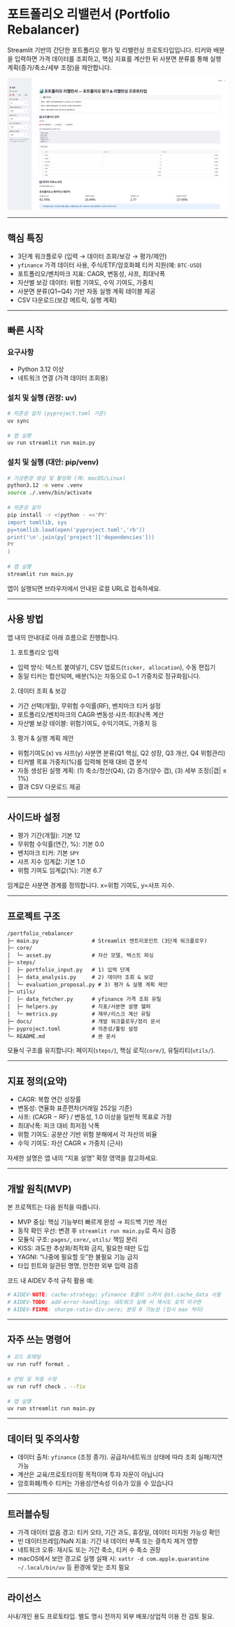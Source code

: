 # 포트폴리오 리밸런서 (Portfolio Rebalancer)

Streamlit 기반의 간단한 포트폴리오 평가 및 리밸런싱 프로토타입입니다. 티커와 배분을 입력하면 가격 데이터를 조회하고, 핵심 지표를 계산한 뒤 사분면 분류를 통해 실행 계획(증가/축소/세부 조정)을 제안합니다.

![home画面](docs/images/home.jpeg)

---

## 핵심 특징

- 3단계 워크플로우 (입력 → 데이터 조회/보강 → 평가/제안)
- `yfinance` 가격 데이터 사용, 주식/ETF/암호화폐 티커 지원(예: `BTC-USD`)
- 포트폴리오/벤치마크 지표: CAGR, 변동성, 샤프, 최대낙폭
- 자산별 보강 데이터: 위험 기여도, 수익 기여도, 가중치
- 사분면 분류(Q1~Q4) 기반 자동 실행 계획 테이블 제공
- CSV 다운로드(보강 메트릭, 실행 계획)

---

## 빠른 시작

### 요구사항

- Python 3.12 이상
- 네트워크 연결 (가격 데이터 조회용)

### 설치 및 실행 (권장: uv)

```bash
# 의존성 설치 (pyproject.toml 기준)
uv sync

# 앱 실행
uv run streamlit run main.py
```

### 설치 및 실행 (대안: pip/venv)

```bash
# 가상환경 생성 및 활성화 (예: macOS/Linux)
python3.12 -m venv .venv
source ./.venv/bin/activate

# 의존성 설치
pip install -r <(python - <<'PY'
import tomllib, sys
py=tomllib.load(open('pyproject.toml','rb'))
print('\n'.join(py['project']['dependencies']))
PY
)

# 앱 실행
streamlit run main.py
```

앱이 실행되면 브라우저에서 안내된 로컬 URL로 접속하세요.

---

## 사용 방법

앱 내의 안내대로 아래 흐름으로 진행합니다.

1) 포트폴리오 입력

- 입력 방식: 텍스트 붙여넣기, CSV 업로드(`ticker, allocation`), 수동 편집기
- 동일 티커는 합산되며, 배분(%)는 자동으로 0~1 가중치로 정규화됩니다.

2) 데이터 조회 & 보강

- 기간 선택(개월), 무위험 수익률(RF), 벤치마크 티커 설정
- 포트폴리오/벤치마크의 CAGR·변동성·샤프·최대낙폭 계산
- 자산별 보강 테이블: 위험기여도, 수익기여도, 가중치 등

3) 평가 & 실행 계획 제안

- 위험기여도(x) vs 샤프(y) 사분면 분류(Q1 핵심, Q2 성장, Q3 개선, Q4 위험관리)
- 티커별 목표 가중치(%)를 입력해 현재 대비 갭 분석
- 자동 생성된 실행 계획: (1) 축소/청산(Q4), (2) 증가(양수 갭), (3) 세부 조정(|갭| ≤ 1%)
- 결과 CSV 다운로드 제공

---

## 사이드바 설정

- 평가 기간(개월): 기본 12
- 무위험 수익률(연간, %): 기본 0.0
- 벤치마크 티커: 기본 `SPY`
- 샤프 지수 임계값: 기본 1.0
- 위험 기여도 임계값(%): 기본 6.7

임계값은 사분면 경계를 정의합니다. x=위험 기여도, y=샤프 지수.

---

## 프로젝트 구조

```text
/portfolio_rebalancer
├─ main.py                 # Streamlit 엔트리포인트 (3단계 워크플로우)
├─ core/
│  └─ asset.py             # 자산 모델, 텍스트 파싱
├─ steps/
│  ├─ portfolio_input.py   # 1) 입력 단계
│  ├─ data_analysis.py     # 2) 데이터 조회 & 보강
│  └─ evaluation_proposal.py # 3) 평가 & 실행 계획 제안
├─ utils/
│  ├─ data_fetcher.py      # yfinance 가격 조회 유틸
│  ├─ helpers.py           # 지표/사분면 설명 헬퍼
│  └─ metrics.py           # 재무/리스크 계산 유틸
├─ docs/                   # 개발 워크플로우/정리 문서
├─ pyproject.toml          # 의존성/툴링 설정
└─ README.md               # 본 문서
```

모듈식 구조를 유지합니다: 페이지(`steps/`), 핵심 로직(`core/`), 유틸리티(`utils/`).

---

## 지표 정의(요약)

- CAGR: 복합 연간 성장률
- 변동성: 연율화 표준편차(거래일 252일 기준)
- 샤프: (CAGR − RF) / 변동성, 1.0 이상을 일반적 목표로 가정
- 최대낙폭: 피크 대비 최저점 낙폭
- 위험 기여도: 공분산 기반 위험 분해에서 각 자산의 비율
- 수익 기여도: 자산 CAGR × 가중치 (근사)

자세한 설명은 앱 내의 “지표 설명” 확장 영역을 참고하세요.

---

## 개발 원칙(MVP)

본 프로젝트는 다음 원칙을 따릅니다.

- MVP 중심: 핵심 기능부터 빠르게 완성 → 피드백 기반 개선
- 동작 확인 우선: 변경 후 `streamlit run main.py`로 즉시 검증
- 모듈식 구조: `pages/`, `core/`, `utils/` 책임 분리
- KISS: 과도한 추상화/최적화 금지, 필요한 때만 도입
- YAGNI: “나중에 필요할 듯”한 불필요 기능 금지
- 타입 힌트와 일관된 명명, 안전한 외부 입력 검증

코드 내 AIDEV 주석 규칙 활용 예:

```python
# AIDEV-NOTE: cache-strategy; yfinance 호출이 느려서 @st.cache_data 사용
# AIDEV-TODO: add-error-handling; 네트워크 실패 시 재시도 로직 미구현
# AIDEV-FIXME: sharpe-ratio-div-zero; 분모 0 가능성 (임시 max 처리)
```

---

## 자주 쓰는 명령어

```bash
# 코드 포매팅
uv run ruff format .

# 린팅 및 자동 수정
uv run ruff check . --fix

# 앱 실행
uv run streamlit run main.py
```

---

## 데이터 및 주의사항

- 데이터 출처: `yfinance` (조정 종가). 공급자/네트워크 상태에 따라 조회 실패/지연 가능
- 계산은 교육/프로토타이핑 목적이며 투자 자문이 아닙니다
- 암호화폐/특수 티커는 가용성/연속성 이슈가 있을 수 있습니다

---

## 트러블슈팅

- 가격 데이터 없음 경고: 티커 오타, 기간 과도, 휴장일, 데이터 미지원 가능성 확인
- 빈 데이터프레임/NaN 지표: 기간 내 데이터 부족 또는 결측치 제거 영향
- 네트워크 오류: 재시도 또는 기간 축소, 티커 수 축소 권장
- macOS에서 보안 경고로 실행 실패 시: `xattr -d com.apple.quarantine ~/.local/bin/uv` 등 환경에 맞는 조치 필요

---

## 라이선스

사내/개인 용도 프로토타입. 별도 명시 전까지 외부 배포/상업적 이용 전 검토 필요.
